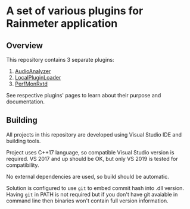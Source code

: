 # A set of various plugins for Rainmeter application

## Overview

This repository contains 3 separate plugins:

1. [AudioAnalyzer](AudioAnalyzer)
2. [LocalPluginLoader](LocalPluginLoader)
3. [PerfMonRxtd](PerfMonRxtd)

See respective plugins' pages to learn about their purpose and documentation.

## Building

All projects in this repository are developed using Visual Studio IDE and building tools.

Project uses C++17 language, so compatible Visual Studio version is required. VS 2017 and up should be OK, but only VS 2019 is tested for compatibility.

No external dependencies are used, so build should be automatic.

Solution is configured to use `git` to embed commit hash into .dll version.
Having `git` in PATH is not required but if you don't have git avaiable in command line then binaries won't contain full version information.
